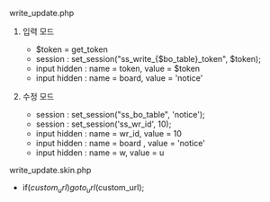 write_update.php
1. 입력 모드
   - $token = get_token
   - session : set_session("ss_write_{$bo_table}_token", $token);
   - input hidden : name = token, value = $token
   - input hidden : name = board, value = 'notice'
     
2. 수정 모드
   - session : set_session("ss_bo_table", 'notice');
   - session : set_session('ss_wr_id', 10);
   - input hidden : name = wr_id, value = 10
   - input hidden : name = board , value = 'notice'
   - input hidden : name = w, value = u

  
write_update.skin.php
   - if($custom_url) goto_url($custom_url);

